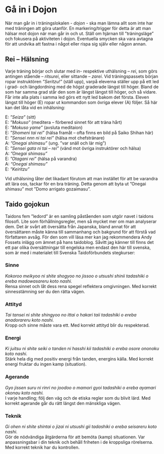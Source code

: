 # Gå in i Dojon

När man går in i träningslokalen - *dojon* - ska man lämna allt som inte har med träningen att göra utanför. En markering/trigger för detta är att man hälsar 
mot dojon när man går in och ut. Ställ om hjärnan till ”träningsläge” och fokusera på aktiviteten i dojon.
Eventuella smycken ska vara avtagna för att undvika att fastna i något eller rispa sig själv eller någon annan.

## Rei – Hälsning

Varje träning börjar och slutar med in- respektive uthälsning – *rei*, som görs antingen stående – *ritsurei*, eller sittande – *zarei*.
Vid träningspassets början ropar instruktören *”Seritzu!”* (ställ upp), varpå eleverna ställer upp på ett led i grad- och längdordning 
med de högst graderade längst till höger. Bland de som har samma grad står den som är längst längst till höger, och så vidare. Får 
inte alla plats i samma led görs ett nytt led bakom det första.
Eleven längst till höger (E) ropar ut kommandon som övriga elever (A) följer. Så här kan det låta vid en inhälsning:

E: *”Seiza”* (sitt)  
E: *”Mokuso”* (meditera – förbered sinnet för att träna hårt)  
E: *”Mokuso yame”* (avsluta meditaion)  
E: *”Shomeni tai rei”* (hälsa framåt – ofta finns en bild på Saiko Shihan här)  
E: *”Sensei nnn ni tai rei”* (hälsa mot chefstränare)  
A: *”Onegai shimasu”* (ung. ”var snäll och lär mig”)  
E: *”Sensei gata ni tai – rei”* (vänd mot övriga instruktörer och hälsa)  
A: *”Onegai shimasu”*  
E: *”Otagani rei”* (hälsa på varandra)  
A: *“Onegai shimasu”*  
E: *“Keiritzu”*  
 

Vid uthälsning låter det likadant förutom att man instället för att be varandra att lära oss, tackar för en bra träning. Detta genom att byta ut ”Onegai shimasu” mot ”Domo arrigato gozaimasu”.

## Taido gojokun

Taidons fem ”ledord” är en samling påståenden som utgör navet i taidons filosofi. Lite som förhållningsregler, men så mycket mer om man analyserar dem.
Det är svårt att översätta från Japanska, bland annat för att översättaren måste känna till sammanhang och bakgrund för att förstå vad författaren avsåg. För den som vill läsa mer kan jag rekommendera Andy Fossets inlägg om ämnet på hans taidoblog. 
Såvitt jag känner till finns det ett par olika översättningar till engelska men endast den här till svenska, som är med i materialet till Svenska Taidoförbundets stegkurser:

### Sinne
*Kokoroo meikyoo ni shite shogyoo no jissoo o utsushi shinii tadashiki o ereba madowasareru koto nashi.*  
Rensa sinnet och låt dess rena spegel reflektera omgivningen. Med korrekt sinnesstämning ser du den rätta vägen.

### Attityd
*Tai tansei ni shite shingyoo no ittai o hakari taii tadashiki o ereba anadorareru koto nashi.*  
Kropp och sinne måste vara ett. Med korrekt attityd blir du respekterad.

### Energi
*Ki juitsu ni shite seiki o tanden ni hasshi kii tadashiki o ereba osore ononoku koto nashi.*  
Stärk hela dig med positiv energi från tanden, energins källa. Med korrekt energi fruktar du ingen kamp (situation).

### Agerande
*Gyo jissen suru ni rinri no joodoo o mamori gyoi tadashiki o ereba ayamari okonau koto nashi.*  
I varje handling; följ den väg och de etiska regler som du blivit lärd. Med korrekt agerande går du rätt längst den mänskliga vägen.

### Teknik
*Gi ohen ni shite shintai o jizai ni utsushi gii tadashiki o ereba seisareru koto nashi.*  
Gör de nödvändiga åtgärderna för att bemöta (kamp) situationen. Var anpassningsbar i din teknik och behåll friheten i de kroppsliga rörelserna. Med korrekt teknik har du kontrollen.

